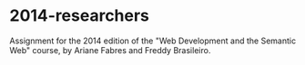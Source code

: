 2014-researchers
================

Assignment for the 2014 edition of the "Web Development and the Semantic Web" course, by Ariane Fabres and Freddy Brasileiro.
